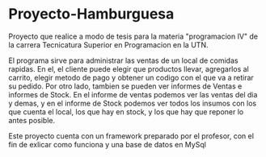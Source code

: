 # Proyecto-Hamburguesa
Proyecto que realice a modo de tesis para la materia "programacion IV" de la carrera Tecnicatura Superior en Programacion en la UTN.

El programa sirve para administrar las ventas de un local de comidas rapidas. En el, el cliente puede elegir que productos llevar, 
agregarlos al carrito, elegir metodo de pago y obtener un codigo con el que va a retirar su pedido. Por otro lado, tambien se pueden ver
informes de Ventas e informes de Stock. En el informe de ventas podemos ver las ventas del dia y demas, y en el informe de Stock podemos ver
todos los insumos con los que cuenta el local, los que hay en stock, y los que hay que reponer lo antes posible.

Este proyecto cuenta con un framework preparado por el profesor, con el fin de exlicar como funciona y una 
base de datos en MySql 
